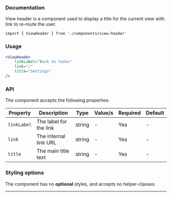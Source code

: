 ### Documentation

View header is a component used to display a title for the current view with link to re-route the user.

`import { ViewHeader } from './components/view-header'`

### Usage

```jsx
<ViewHeader
	linkLabel="Back to tasks"
	link="/"
	title="Settings"
/>
```

### API

The component accepts the following properties:

Property | Description | Type | Value/s | Required | Default
-|-|-|-|-|-
`linkLabel` | The label for the link | string | - | Yes | -
`link` | The internal link URL | string | - | Yes | -
`title` | The main title text | string | - | Yes | -

### Styling options

The component has no **optional** styles, and accepts no helper-classes.

---